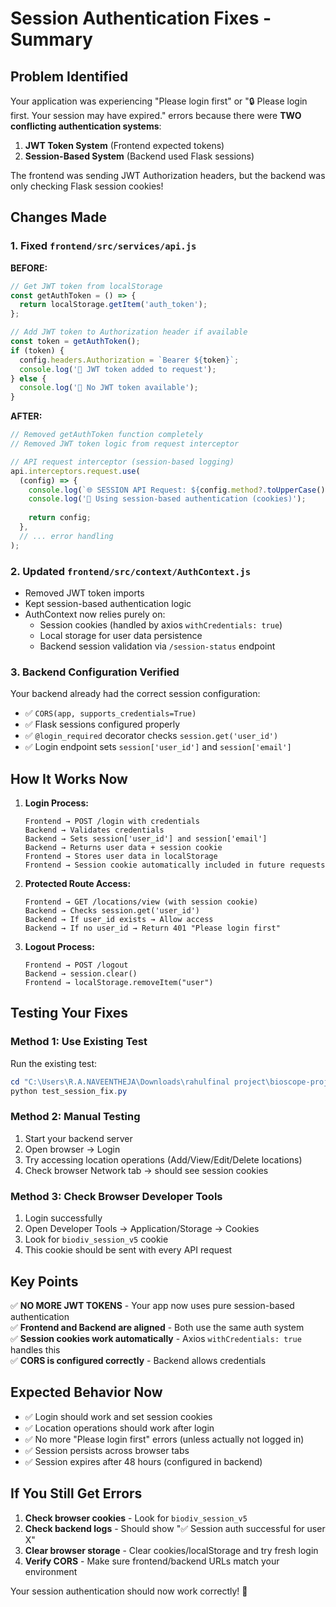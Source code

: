 # Session Authentication Fixes - Summary

## Problem Identified
Your application was experiencing "Please login first" or "🔒 Please login first. Your session may have expired." errors because there were **TWO conflicting authentication systems**:

1. **JWT Token System** (Frontend expected tokens)
2. **Session-Based System** (Backend used Flask sessions)

The frontend was sending JWT Authorization headers, but the backend was only checking Flask session cookies!

## Changes Made

### 1. Fixed `frontend/src/services/api.js`
**BEFORE:**
```javascript
// Get JWT token from localStorage
const getAuthToken = () => {
  return localStorage.getItem('auth_token');
};

// Add JWT token to Authorization header if available
const token = getAuthToken();
if (token) {
  config.headers.Authorization = `Bearer ${token}`;
  console.log('🔑 JWT token added to request');
} else {
  console.log('🚫 No JWT token available');
}
```

**AFTER:**
```javascript
// Removed getAuthToken function completely
// Removed JWT token logic from request interceptor

// API request interceptor (session-based logging)
api.interceptors.request.use(
  (config) => {
    console.log(`🌐 SESSION API Request: ${config.method?.toUpperCase()} ${config.url}`);
    console.log('🍪 Using session-based authentication (cookies)');
    
    return config;
  },
  // ... error handling
);
```

### 2. Updated `frontend/src/context/AuthContext.js`
- Removed JWT token imports
- Kept session-based authentication logic
- AuthContext now relies purely on:
  - Session cookies (handled by axios `withCredentials: true`)
  - Local storage for user data persistence
  - Backend session validation via `/session-status` endpoint

### 3. Backend Configuration Verified
Your backend already had the correct session configuration:
- ✅ `CORS(app, supports_credentials=True)`
- ✅ Flask sessions configured properly
- ✅ `@login_required` decorator checks `session.get('user_id')`
- ✅ Login endpoint sets `session['user_id']` and `session['email']`

## How It Works Now

1. **Login Process:**
   ```
   Frontend → POST /login with credentials
   Backend → Validates credentials
   Backend → Sets session['user_id'] and session['email']  
   Backend → Returns user data + session cookie
   Frontend → Stores user data in localStorage
   Frontend → Session cookie automatically included in future requests
   ```

2. **Protected Route Access:**
   ```
   Frontend → GET /locations/view (with session cookie)
   Backend → Checks session.get('user_id')
   Backend → If user_id exists → Allow access
   Backend → If no user_id → Return 401 "Please login first"
   ```

3. **Logout Process:**
   ```
   Frontend → POST /logout
   Backend → session.clear()
   Frontend → localStorage.removeItem("user")
   ```

## Testing Your Fixes

### Method 1: Use Existing Test
Run the existing test:
```powershell
cd "C:\Users\R.A.NAVEENTHEJA\Downloads\rahulfinal project\bioscope-project"
python test_session_fix.py
```

### Method 2: Manual Testing
1. Start your backend server
2. Open browser → Login
3. Try accessing location operations (Add/View/Edit/Delete locations)
4. Check browser Network tab → should see session cookies

### Method 3: Check Browser Developer Tools
1. Login successfully
2. Open Developer Tools → Application/Storage → Cookies
3. Look for `biodiv_session_v5` cookie
4. This cookie should be sent with every API request

## Key Points

✅ **NO MORE JWT TOKENS** - Your app now uses pure session-based authentication  
✅ **Frontend and Backend are aligned** - Both use the same auth system  
✅ **Session cookies work automatically** - Axios `withCredentials: true` handles this  
✅ **CORS is configured correctly** - Backend allows credentials  

## Expected Behavior Now

- ✅ Login should work and set session cookies
- ✅ Location operations should work after login
- ✅ No more "Please login first" errors (unless actually not logged in)
- ✅ Session persists across browser tabs
- ✅ Session expires after 48 hours (configured in backend)

## If You Still Get Errors

1. **Check browser cookies** - Look for `biodiv_session_v5` 
2. **Check backend logs** - Should show "✅ Session auth successful for user X"
3. **Clear browser storage** - Clear cookies/localStorage and try fresh login
4. **Verify CORS** - Make sure frontend/backend URLs match your environment

Your session authentication should now work correctly! 🎉
